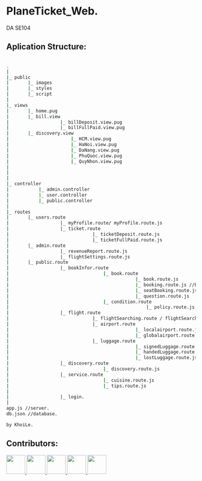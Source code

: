 # PlaneTicket_Web.
DA SE104

## Aplication Structure:
```bash

.
|
|_ public
|       |_ images
|       |_ styles
|       |_ script
|
|_ views
|       |_ home.pug
|       |_ bill.view
|                   |_ billDeposit.view.pug
|                   |_ billFullPaid.view.pug
|       |_ discovery.view
|                       |_ HCM.view.pug
|                       |_ HaNoi.view.pug
|                       |_ DaNang.view.pug
|                       |_ PhuQuoc.view.pug
|                       |_ QuyNhon.view.pug
|
|
|
|_ controller
|           |_ admin.controller
|           |_ user.controller
|           |_ public.controller
|
|_ routes
|       |_ users.route
|                   |_ myProfile.route/ myProfile.route.js
|                   |_ ticket.route
|                               |_ ticketDeposit.route.js
|                               |_ ticketFullPaid.route.js
|       |_ admin.route
|                   |_ revenueReport.route.js
|                   |_ flightSettings.route.js
|       |_ public.route
|                   |_ bookInfor.route
|                                   |_ book.route
|                                               |_ book.route.js
|                                               |_ booking.route.js //BM2
|                                               |_ seatBooking.route.js //BM3
|                                               |_ question.route.js
|                                   |_ condition.route
|                                                   |_ policy.route.js
|                   |_ flight.route
|                               |_ flightSearching.route / flightSearching.route.js //BM5
|                               |_ airport.route
|                                               |_ localairport.route.js
|                                               |_ globalairport.route.js
|                               |_ luggage.route
|                                               |_ signedLuggage.route.js
|                                               |_ handedLuggage.route.js
|                                               |_ lostLuggage.route.js
|                   |_ discovery.route
|                                   |_ discovery.route.js
|                   |_ service.route
|                                   |_ cuisine.route.js
|                                   |_ tips.route.js
|
|                   |_ login.
|
app.js //server.
db.json //database.

by KhoiLe.
```

## Contributors:
<a href="https://www.facebook.com/tsone.ylov">
    <img src="https://avatars.githubusercontent.com/u/69576826?v=4" width="50px" />
</a>

<a href="https://www.facebook.com/khoi.le.quan">
    <img src="https://github.com/khoilecontact.png?size=400" width="50px" />
</a>

<a href="https://www.facebook.com/profile.php?id=100015743228561">
    <img src="https://avatars.githubusercontent.com/huyvouit" width="50px"/>
</a>

<a href="https://www.facebook.com/profile.php?id=100015655094206">
    <img src="https://gamek.mediacdn.vn/133514250583805952/2020/3/4/photo-1-15833137511761959128634.jpg" width="50px" height="50px"/>
</a>

<a href="https://www.facebook.com/profile.php?id=100010591908074">
    <img src="https://avatars.githubusercontent.com/u/80504187?s=400&u=28c5b2ded2fb2a567a2ccb49d7fba444af0e3660&v=4" width="50px" height="50px"/>
</a>
